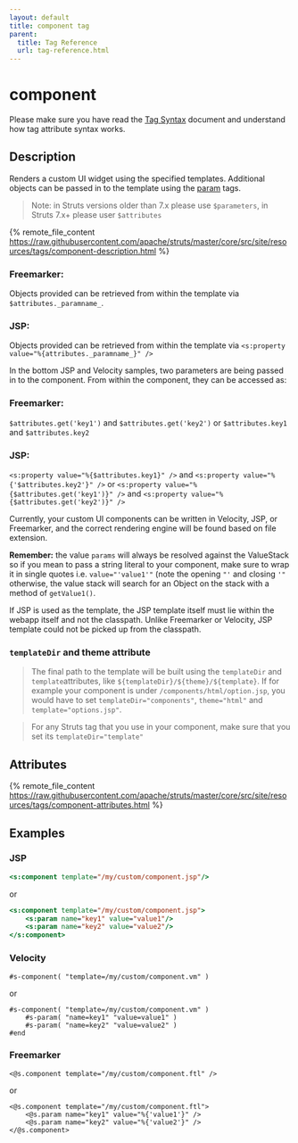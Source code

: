 ```yaml
---
layout: default
title: component tag
parent:
  title: Tag Reference
  url: tag-reference.html
---
```


# component

Please make sure you have read the [Tag Syntax](tag-syntax) document and understand how tag attribute syntax works.

## Description

Renders a custom UI widget using the specified templates. Additional objects can be passed in to the template
using the [param](param-tag) tags.

> Note: in Struts versions older than 7.x please use `$parameters`, in Struts 7.x+ please user `$attributes`

{% remote_file_content https://raw.githubusercontent.com/apache/struts/master/core/src/site/resources/tags/component-description.html %}

### Freemarker:

Objects provided can be retrieved from within the template via `$attributes._paramname_`.

### JSP:

Objects provided can be retrieved from within the template via `<s:property value="%{attributes._paramname_}" />`

In the bottom JSP and Velocity samples, two parameters are being passed in to the component. From within the
component, they can be accessed as:

### Freemarker:
 
`$attributes.get('key1')` and `$attributes.get('key2')` or `$attributes.key1` and `$attributes.key2`

### JSP:

`<s:property value="%{$attributes.key1}" />` and `<s:property value="%{'$attributes.key2'}" />` or
`<s:property value="%{$attributes.get('key1')}" />` and `<s:property value="%{$attributes.get('key2')}" />`

Currently, your custom UI components can be written in Velocity, JSP, or Freemarker, and the correct rendering
engine will be found based on file extension.

**Remember:** the value `params` will always be resolved against the ValueStack so if you mean to pass a string literal 
to your component, make sure to wrap it in single quotes i.e. `value="'value1'"` (note the opening `"'` and closing `'"` 
otherwise, the value stack will search for an Object on the stack with a method of `getValue1()`.

If JSP is used as the template, the JSP template itself must lie within the webapp itself and not the classpath. 
Unlike Freemarker or Velocity, JSP template could not be picked up from the classpath.

### `templateDir` and theme attribute

> The final path to the template will be built using the `templateDir` and `template`attributes, like 
> `${templateDir}/${theme}/${template}`. If for example your component is under `/components/html/option.jsp`, 
> you would have to set `templateDir="components"`, `theme="html"` and `template="options.jsp"`. 

> For any Struts tag that you use in your component, make sure that you set its `templateDir="template"`

## Attributes

{% remote_file_content https://raw.githubusercontent.com/apache/struts/master/core/src/site/resources/tags/component-attributes.html %}

## Examples

### JSP

```jsp
<s:component template="/my/custom/component.jsp"/>
```

or

```jsp
<s:component template="/my/custom/component.jsp">
    <s:param name="key1" value="value1"/>
    <s:param name="key2" value="value2"/>
</s:component>
```

### Velocity

```
#s-component( "template=/my/custom/component.vm" )
```

or

```
#s-component( "template=/my/custom/component.vm" )
    #s-param( "name=key1" "value=value1" )
    #s-param( "name=key2" "value=value2" )
#end
```

### Freemarker

```
<@s.component template="/my/custom/component.ftl" />
```

or

```
<@s.component template="/my/custom/component.ftl">
    <@s.param name="key1" value="%{'value1'}" />
    <@s.param name="key2" value="%{'value2'}" />
</@s.component>
```
